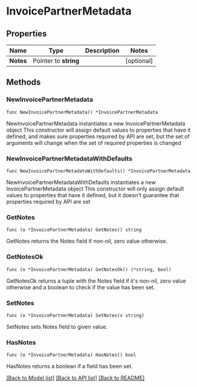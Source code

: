 # InvoicePartnerMetadata

## Properties

Name | Type | Description | Notes
------------ | ------------- | ------------- | -------------
**Notes** | Pointer to **string** |  | [optional] 

## Methods

### NewInvoicePartnerMetadata

`func NewInvoicePartnerMetadata() *InvoicePartnerMetadata`

NewInvoicePartnerMetadata instantiates a new InvoicePartnerMetadata object
This constructor will assign default values to properties that have it defined,
and makes sure properties required by API are set, but the set of arguments
will change when the set of required properties is changed

### NewInvoicePartnerMetadataWithDefaults

`func NewInvoicePartnerMetadataWithDefaults() *InvoicePartnerMetadata`

NewInvoicePartnerMetadataWithDefaults instantiates a new InvoicePartnerMetadata object
This constructor will only assign default values to properties that have it defined,
but it doesn't guarantee that properties required by API are set

### GetNotes

`func (o *InvoicePartnerMetadata) GetNotes() string`

GetNotes returns the Notes field if non-nil, zero value otherwise.

### GetNotesOk

`func (o *InvoicePartnerMetadata) GetNotesOk() (*string, bool)`

GetNotesOk returns a tuple with the Notes field if it's non-nil, zero value otherwise
and a boolean to check if the value has been set.

### SetNotes

`func (o *InvoicePartnerMetadata) SetNotes(v string)`

SetNotes sets Notes field to given value.

### HasNotes

`func (o *InvoicePartnerMetadata) HasNotes() bool`

HasNotes returns a boolean if a field has been set.


[[Back to Model list]](../README.md#documentation-for-models) [[Back to API list]](../README.md#documentation-for-api-endpoints) [[Back to README]](../README.md)


